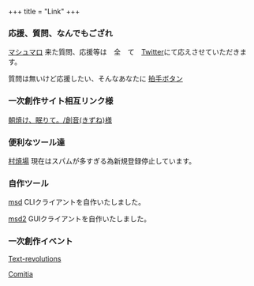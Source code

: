 +++
title = "Link"
+++

### 応援、質問、なんでもござれ
[マシュマロ](https://marshmallow-qa.com/e10ulen?utm_medium=url_text&utm_source=promotion)
来た質問、応援等は　全　て　[Twitter](https://twitter.com/e10ulen)にて応えさせていただきます。  

質問は無いけど応援したい、そんなあなたに
<a href="http://clap.webclap.com/clap.php?id=e10ulen" target="_blank" onclick="window.open('http://clap.webclap.com/clap.php?id=e10ulen','webclap','toolbar=no,location=no,directories=no,status=no,scrollbars=yes,resizable=yes');return false;">拍手ボタン</a>

### 一次創作サイト相互リンク様  
[朝焼け、眠りて。/創音(きずね)様](https://lumenmemory.jimdofree.com/)


### 便利なツール達  
[村焼場](https://slcb.m.to/) 現在はスパムが多すぎる為新規登録停止しています。

### 自作ツール
[msd](https://github.com/e10ulen/msd)
CLIクライアントを自作いたしました。

[msd2](https://github.com/e10ulen/sandbox/msd2)
GUIクライアントを自作いたしました。

### 一次創作イベント  
[Text-revolutions](http://text-revolutions.com/event/)

[Comitia](http://www.comitia.co.jp/)
